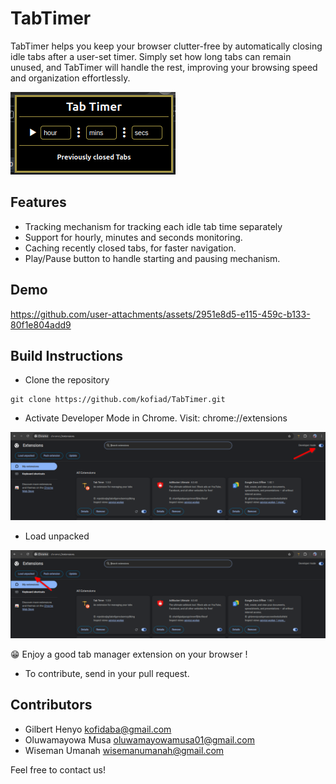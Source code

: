 # TabTimer

TabTimer helps you keep your browser clutter-free by automatically closing idle tabs after a user-set timer. Simply set how long tabs can remain unused, and TabTimer will handle the rest, improving your browsing speed and organization effortlessly.

![tab timer](images/image.png)


## Features

- Tracking mechanism for tracking each idle tab time separately
- Support for hourly, minutes and seconds monitoring.
- Caching recently closed tabs, for faster navigation.
- Play/Pause button to handle starting and pausing mechanism.


## Demo

https://github.com/user-attachments/assets/2951e8d5-e115-459c-b133-80f1e804add9


## Build Instructions

- Clone the repository
```
git clone https://github.com/kofiad/TabTimer.git
```


- Activate Developer Mode in Chrome.
Visit: chrome://extensions

![dev mode](images/dev_mode.png)


- Load unpacked

![load_pack](images/load_pack.png)



😁 Enjoy a good tab manager extension on your browser !

- To contribute, send in your pull request.


## Contributors

- Gilbert Henyo <kofidaba@gmail.com>
- Oluwamayowa Musa <oluwamayowamusa01@gmail.com>
- Wiseman Umanah <wisemanumanah@gmail.com>


Feel free to contact us!

